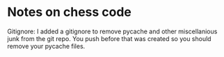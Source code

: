 # Notes on chess code #

Gitignore: I added a gitignore to remove pycache and other miscellanious junk
from the git repo. You push before that was created so you should remove your
pycache files.
